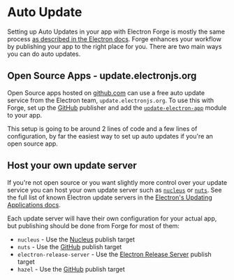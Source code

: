 # Auto Update

Setting up Auto Updates in your app with Electron Forge is mostly the same process [as described in the Electron docs](https://electronjs.org/docs/tutorial/updates).  Forge enhances your workflow by publishing your app to the right place for you.  There are two main ways you can do auto updates.

## Open Source Apps - update.electronjs.org

Open Source apps hosted on [github.com](https://github.com) can use a free auto update service from the Electron team, `update.electronjs.org`. To use this with Forge, set up the [GitHub](publishers/github.md) publisher and add the [`update-electron-app`](https://github.com/electron/update-electron-app) module to your app.

This setup is going to be around 2 lines of code and a few lines of configuration, by far the easiest way to set up auto updates if you're an open source app.

## Host your own update server

If you're not open source or you want slightly more control over your update service you can host your own update server such as [`nucleus`](https://github.com/atlassian/nucleus) or [`nuts`](https://github.com/GitbookIO/nuts).  See the full list of known Electron update servers in the [Electron's Updating Applications docs](https://electronjs.org/docs/tutorial/updates#deploying-an-update-server).

Each update server will have their own configuration for your actual app, but publishing should be done from Forge for most of them:

* `nucleus` - Use the [Nucleus](publishers/nucleus.md) publish target
* `nuts` - Use the [GitHub](publishers/github.md) publish target
* `electron-release-server` - Use the [Electron Release Server](publishers/electron-release-server.md) publish target
* `hazel` - Use the [GitHub](publishers/github.md) publish target

